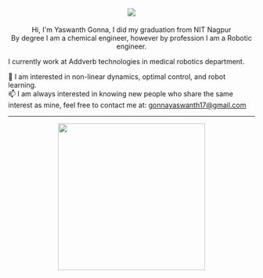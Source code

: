 

<h1 align="center">
  <a href="https://git.io/typing-svg">
    <img src="https://readme-typing-svg.herokuapp.com/?lines=Hello,+There!+👋;This+is+Yaswanth....;Nice+to+meet+you!&center=true&size=30">
  </a>
</h1>


<p align="center">
  Hi, I'm Yaswanth Gonna, I did my graduation from NIT Nagpur

  <br>
 By degree I am a chemical engineer, however by profession I am a Robotic engineer.
 
 I currently work at Addverb technologies in medical robotics department.
 
  🤖 I am interested in non-linear dynamics, optimal control, and robot learning.
  <br>
  📫 I am always interested in knowing new people who share the same interest as mine, feel free to contact me at: <a href="mailto: gonnayaswanth17@gmail.com">gonnayaswanth17@gmail.com</a>
  
</p>

---------
<p align="center">
                       <img src="https://user-images.githubusercontent.com/92177410/227701109-e12d7e8f-a50d-4bbf-a9c4-9a83fbfb528d.gif" width="300" height="300">



</p>


